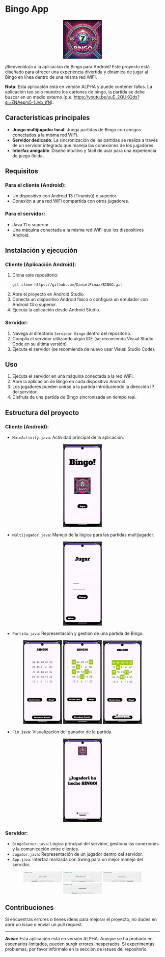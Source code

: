 # Bingo App 
<p align="center">
  <img src="readmeImages/logo.png" width="25%" height="25%">
</p>
¡Bienvenido/a a la aplicación de Bingo para Android! Este proyecto está diseñado para ofrecer una experiencia divertida y dinámica de jugar al Bingo en línea dentro de una misma red WiFi.

**Nota**: Esta aplicación está en versión ALPHA y puede contener fallos. La aplicación tan solo muestra los cartones de bingo, la partida se debe buscar en un medio externo (p.e. https://youtu.be/uuE_2QUKQds?si=ZNAepm5-1Jvb_ifN).

## Características principales

- **Juego multijugador local**: Juega partidas de Bingo con amigos conectados a la misma red WiFi.
- **Servidor dedicado**: La sincronización de las partidas se realiza a través de un servidor integrado que maneja las conexiones de los jugadores.
- **Interfaz amigable**: Diseño intuitivo y fácil de usar para una experiencia de juego fluida.

## Requisitos

### Para el cliente (Android):

- Un dispositivo con Android 13 (Tiramisú) o superior.
- Conexión a una red WiFi compartida con otros jugadores.

### Para el servidor:

- Java 11 o superior.
- Una máquina conectada a la misma red WiFi que los dispositivos Android.

## Instalación y ejecución

### Cliente (Aplicación Android):

1. Clona este repositorio:
   ```bash
   git clone https://github.com/DanielPinaa/BINGO.git
   ```
2. Abre el proyecto en Android Studio.
3. Conecta un dispositivo Android físico o configura un emulador con Android 13 o superior.
4. Ejecuta la aplicación desde Android Studio.

### Servidor:

1. Navega al directorio `Servidor Bingo` dentro del repositorio.
2. Compila el servidor utilizando algún IDE (se recomienda Visual Studio Code en su última versión)
3. Ejecuta el servidor (se recomienda de nuevo usar Visual Studio Code).

## Uso

1. Ejecuta el servidor en una máquina conectada a la red WiFi.
2. Abre la aplicación de Bingo en cada dispositivo Android.
3. Los jugadores pueden unirse a la partida introduciendo la dirección IP del servidor.
4. Disfruta de una partida de Bingo sincronizada en tiempo real.

## Estructura del proyecto

### Cliente (Android):

- `MainActivity.java`: Actividad principal de la aplicación.
<p align="center">
  <img src="readmeImages/menu_bingo.png" width="25%" height="25%">
</p>

- `Multijugador.java`: Manejo de la lógica para las partidas multijugador.
<p align="center">
  <img src="readmeImages/menu_jugar.png" width="25%" height="25%">
</p>

- `Partida.java`: Representación y gestión de una partida de Bingo.
<p align="center">
  <img src="readmeImages/bingo_vacio.png" width="25%" height="25%"> <img src="readmeImages/bingo_a_medias.png" width="25%" height="25%">
  <img src="readmeImages/bingo_linea.png" width="25%" height="25%">
</p>


- `Fin.java`: Visualización del ganador de la partida.
<p align="center">
<img src="readmeImages/bingo_completo.png" width="25%" height="25%">
</p>

### Servidor:

- `BingoServer.java`: Lógica principal del servidor, gestiona las conexiones y la comunicación entre clientes.
- `Jugador.java`: Representación de un jugador dentro del servidor.
- `App.java`: Interfaz realizada con Swing para un mejor manejo del servidor.
<p align="center">
<img src="readmeImages/servidor_detenido.png" width="25%" height="25%"> <img src="readmeImages/servidor_iniciado.png" width="25%" height="25%">
<img src="readmeImages/partida_en_curso.png" width="25%" height="25%"> <img src="readmeImages/partida_terminada.png" width="25%" height="25%">
</p>

## Contribuciones

Si encuentras errores o tienes ideas para mejorar el proyecto, no dudes en abrir un issue o enviar un pull request.

---

**Aviso:** Esta aplicación está en versión ALPHA. Aunque se ha probado en escenarios limitados, pueden surgir errores inesperados. Si experimentas problemas, por favor infórmalo en la sección de issues del repositorio.

